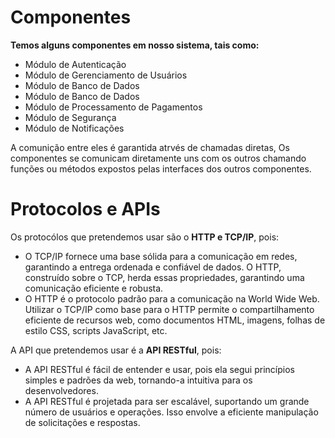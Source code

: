 # Componentes
**Temos alguns componentes em nosso sistema, tais como:**  
- Módulo de Autenticação  
- Módulo de Gerenciamento de Usuários  
- Módulo de Banco de Dados  
- Módulo de Banco de Dados  
- Módulo de Processamento de Pagamentos  
- Módulo de Segurança  
- Módulo de Notificações  
  
A comunição entre eles é garantida atrvés de chamadas diretas, Os componentes se comunicam diretamente uns com os outros chamando funções ou métodos expostos pelas interfaces dos outros componentes.

# Protocolos e APIs

Os protocólos que pretendemos usar são o **HTTP e TCP/IP**, pois:  
- O TCP/IP fornece uma base sólida para a comunicação em redes, garantindo a entrega ordenada e confiável de dados. O HTTP, construído sobre o TCP, herda essas propriedades, garantindo uma comunicação eficiente e robusta.   
- O HTTP é o protocolo padrão para a comunicação na World Wide Web. Utilizar o TCP/IP como base para o HTTP permite o compartilhamento eficiente de recursos web, como documentos HTML, imagens, folhas de estilo CSS, scripts JavaScript, etc.  
  
A API que pretendemos usar é a **API RESTful**, pois:
- A API RESTful é fácil de entender e usar, pois ela segui princípios simples e padrões da web, tornando-a intuitiva para os desenvolvedores.  
- A API RESTful é projetada para ser escalável, suportando um grande número de usuários e operações. Isso envolve a eficiente manipulação de solicitações e respostas.    
